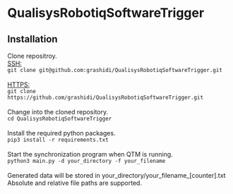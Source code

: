 # QualisysRobotiqSoftwareTrigger
## Installation
Clone repositroy.<br>
<ins>SSH:</ins><br>
```git clone git@github.com:grashidi/QualisysRobotiqSoftwareTrigger.git```<br><br>
<ins>HTTPS:</ins><br>
```git clone https://github.com/grashidi/QualisysRobotiqSoftwareTrigger.git```<br><br>
Change into the cloned repository.<br>
```cd QualisysRobotiqSoftwareTrigger```<br><br>
Install the required python packages.<br>
```pip3 install -r requirements.txt```<br><br>
Start the synchronization program when QTM is running.<br>
```python3 main.py -d your_directory -f your_filename```<br><br>
Generated data will be stored in your_directory/your_filename_[counter].txt<br>
Absolute and relative file paths are supported.
